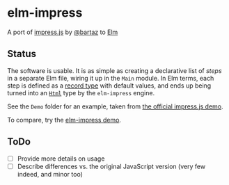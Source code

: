 # elm-impress
A port of [impress.js](https://github.com/impress/impress.js) by [@bartaz](https://github.com/bartaz) to [Elm](elm-lang.org)

## Status
The software is usable.
It is as simple as creating a declarative list of *steps* in a separate Elm file, wiring it up in the `Main` module.
In Elm terms, each step is defined as a [record type](http://elm-lang.org/guide/core-language#records) with default values,
and ends up being turned into an [`Html`](https://github.com/evancz/elm-html) type by the `elm-impress` engine.

See the `Demo` folder for an example, taken from [the official impress.js demo](http://impress.github.io/impress.js).

To compare, try the [elm-impress demo](http://tetotechy.github.io/elm-impress).

## ToDo
- [ ] Provide more details on usage
- [ ] Describe differences vs. the original JavaScript version (very few indeed, and minor too)
